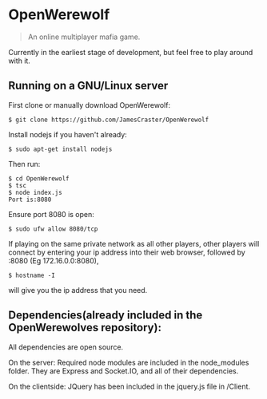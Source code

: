 # OpenWerewolf
> An online multiplayer mafia game. 

Currently in the earliest stage of development, but feel free to play around with it.

## Running on a GNU/Linux server

First clone or manually download OpenWerewolf:
```
$ git clone https://github.com/JamesCraster/OpenWerewolf
```
Install nodejs if you haven't already:
```
$ sudo apt-get install nodejs
```
Then run:
```
$ cd OpenWerewolf
$ tsc
$ node index.js
Port is:8080
```
Ensure port 8080 is open:
```
$ sudo ufw allow 8080/tcp
```
If playing on the same private network as all other players,
other players will connect by entering your ip address into their web browser, followed by :8080
(Eg 172.16.0.0:8080),
```
$ hostname -I
```
will give you the ip address that you need.

## Dependencies(already included in the OpenWerewolves repository):
All dependencies are open source.

On the server:
Required node modules are included in the node_modules folder.
They are Express and Socket.IO, and all of their dependencies.

On the clientside:
JQuery has been included in the jquery.js file in /Client.

